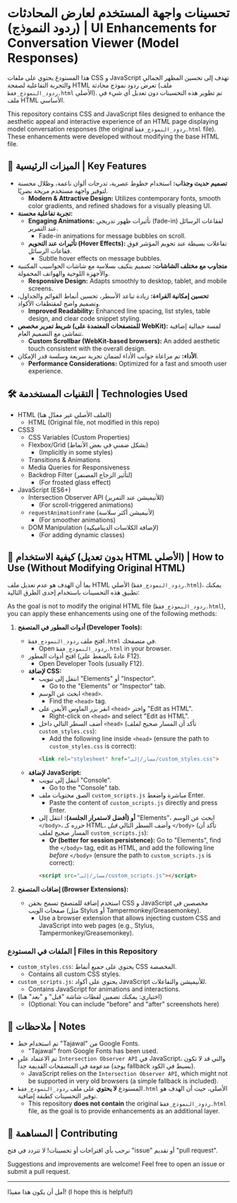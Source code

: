 # تحسينات واجهة المستخدم لعارض المحادثات (ردود النموذج) | UI Enhancements for Conversation Viewer (Model Responses)

هذا المستودع يحتوي على ملفات CSS و JavaScript تهدف إلى تحسين المظهر الجمالي والتجربة التفاعلية لصفحة HTML تعرض ردود نموذج محادثة (ملف `ردود_النموذج_فقط.html` الأصلي). تم تطوير هذه التحسينات دون تعديل أي شيء في ملف HTML الأساسي.

This repository contains CSS and JavaScript files designed to enhance the aesthetic appeal and interactive experience of an HTML page displaying model conversation responses (the original `ردود_النموذج_فقط.html` file). These enhancements were developed without modifying the base HTML file.

## 🌟 الميزات الرئيسية | Key Features

*   **تصميم حديث وجذاب:** استخدام خطوط عصرية، تدرجات ألوان ناعمة، وظلال محسنة لتوفير واجهة مستخدم مريحة بصريًا.
    *   **Modern & Attractive Design:** Utilizes contemporary fonts, smooth color gradients, and refined shadows for a visually pleasing UI.
*   **تجربة تفاعلية محسنة:**
    *   **Engaging Animations:** تأثيرات ظهور تدريجي (fade-in) لفقاعات الرسائل عند التمرير.
        *   Fade-in animations for message bubbles on scroll.
    *   **تأثيرات عند التحويم (Hover Effects):** تفاعلات بسيطة عند تحويم المؤشر فوق فقاعات الرسائل.
        *   Subtle hover effects on message bubbles.
*   **متجاوب مع مختلف الشاشات:** تصميم يتكيف بسلاسة مع شاشات الحواسيب المكتبية والأجهزة اللوحية والهواتف المحمولة.
    *   **Responsive Design:** Adapts smoothly to desktop, tablet, and mobile screens.
*   **تحسين إمكانية القراءة:** زيادة تباعد الأسطر، تحسين أنماط القوائم والجداول، وتصميم واضح لمقتطفات الأكواد.
    *   **Improved Readability:** Enhanced line spacing, list styles, table design, and clear code snippet styling.
*   **شريط تمرير مخصص (للمتصفحات المعتمدة على WebKit):** لمسة جمالية إضافية تتماشى مع التصميم العام.
    *   **Custom Scrollbar (WebKit-based browsers):** An added aesthetic touch consistent with the overall design.
*   **الأداء:** تم مراعاة جوانب الأداء لضمان تجربة سريعة وسلسة قدر الإمكان.
    *   **Performance Considerations:** Optimized for a fast and smooth user experience.

## 🛠️ التقنيات المستخدمة | Technologies Used

*   HTML (الملف الأصلي غير معدّل هنا)
    *   HTML (Original file, not modified in this repo)
*   CSS3
    *   CSS Variables (Custom Properties)
    *   Flexbox/Grid (بشكل ضمني في بعض الأنماط)
        *   (Implicitly in some styles)
    *   Transitions & Animations
    *   Media Queries for Responsiveness
    *   Backdrop Filter (لتأثير الزجاج المصنفر)
        *   (For frosted glass effect)
*   JavaScript (ES6+)
    *   Intersection Observer API (للأنيميشن عند التمرير)
        *   (For scroll-triggered animations)
    *   `requestAnimationFrame` (لأنيميشن أكثر سلاسة)
        *   (For smoother animations)
    *   DOM Manipulation (لإضافة الكلاسات الديناميكية)
        *   (For adding dynamic classes)

## 🚀 كيفية الاستخدام (بدون تعديل HTML الأصلي) | How to Use (Without Modifying Original HTML)

بما أن الهدف هو عدم تعديل ملف HTML الأصلي (`ردود_النموذج_فقط.html`)، يمكنك تطبيق هذه التحسينات باستخدام إحدى الطرق التالية:

As the goal is not to modify the original HTML file (`ردود_النموذج_فقط.html`), you can apply these enhancements using one of the following methods:

1.  **أدوات المطور في المتصفح (Developer Tools):**
    *   افتح ملف `ردود_النموذج_فقط.html` في متصفحك.
        *   Open `ردود_النموذج_فقط.html` in your browser.
    *   افتح أدوات المطور (عادةً بالضغط على F12).
        *   Open Developer Tools (usually F12).
    *   **لإضافة CSS:**
        *   انتقل إلى تبويب "Elements" أو "Inspector".
            *   Go to the "Elements" or "Inspector" tab.
        *   ابحث عن الوسم `<head>`.
            *   Find the `<head>` tag.
        *   انقر بزر الماوس الأيمن على `<head>` واختر "Edit as HTML".
            *   Right-click on `<head>` and select "Edit as HTML".
        *   أضف السطر التالي داخل `<head>` (تأكد أن المسار صحيح لملف `custom_styles.css`):
            *   Add the following line inside `<head>` (ensure the path to `custom_styles.css` is correct):
            ```html
            <link rel="stylesheet" href="مسار/إلى/custom_styles.css">
            ```
    *   **لإضافة JavaScript:**
        *   انتقل إلى تبويب "Console".
            *   Go to the "Console" tab.
        *   الصق محتويات ملف `custom_scripts.js` مباشرة واضغط Enter.
            *   Paste the content of `custom_scripts.js` directly and press Enter.
        *   **أو (أفضل لاستمرار الجلسة):** انتقل إلى "Elements"، ابحث عن الوسم `</body>`، حرره كـ HTML، وأضف السطر التالي *قبل* `</body>` (تأكد أن المسار صحيح لملف `custom_scripts.js`):
            *   **Or (better for session persistence):** Go to "Elements", find the `</body>` tag, edit as HTML, and add the following line *before* `</body>` (ensure the path to `custom_scripts.js` is correct):
            ```html
            <script src="مسار/إلى/custom_scripts.js"></script>
            ```

2.  **إضافات المتصفح (Browser Extensions):**
    *   استخدم إضافة للمتصفح تسمح بحقن CSS و JavaScript مخصصين في صفحات الويب (مثل Stylus أو Tampermonkey/Greasemonkey).
        *   Use a browser extension that allows injecting custom CSS and JavaScript into web pages (e.g., Stylus, Tampermonkey/Greasemonkey).

### الملفات في المستودع | Files in this Repository

*   `custom_styles.css`: يحتوي على جميع أنماط CSS المخصصة.
    *   Contains all custom CSS styles.
*   `custom_scripts.js`: يحتوي على أكواد JavaScript للأنيميشن والتفاعلات.
    *   Contains JavaScript for animations and interactions.
*   (اختياري: يمكنك تضمين لقطات شاشة "قبل" و "بعد" هنا)
    *   (Optional: You can include "before" and "after" screenshots here)

## 📝 ملاحظات | Notes

*   تم استخدام خط "Tajawal" من Google Fonts.
    *   "Tajawal" from Google Fonts has been used.
*   تم الاعتماد على `Intersection Observer API` في JavaScript، والتي قد لا تكون مدعومة في المتصفحات القديمة جداً (يوجد fallback بسيط في الكود).
    *   JavaScript relies on the `Intersection Observer API`, which might not be supported in very old browsers (a simple fallback is included).
*   المستودع **لا يحتوي** على ملف `ردود_النموذج_فقط.html` الأصلي، حيث أن الهدف هو توفير التحسينات كطبقة إضافية.
    *   This repository **does not contain** the original `ردود_النموذج_فقط.html` file, as the goal is to provide enhancements as an additional layer.

## 🤝 المساهمة | Contributing

نرحب بأي اقتراحات أو تحسينات! لا تتردد في فتح "issue" أو تقديم "pull request".

Suggestions and improvements are welcome! Feel free to open an issue or submit a pull request.

---

آمل أن يكون هذا مفيدًا! (I hope this is helpful!)
